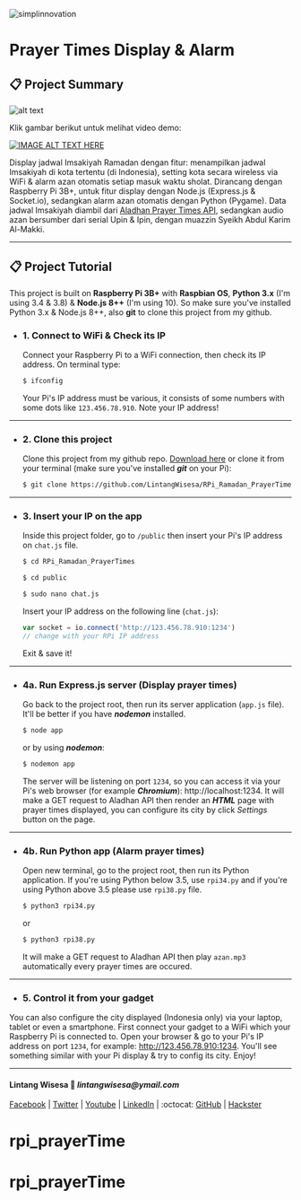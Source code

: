 ![simplinnovation](https://4.bp.blogspot.com/-f7YxPyqHAzY/WJ6VnkvE0SI/AAAAAAAADTQ/0tDQPTrVrtMAFT-q-1-3ktUQT5Il9FGdQCLcB/s350/simpLINnovation1a.png)

# Prayer Times Display & Alarm

## 📋 Project Summary

![alt text](https://github.com/jenizar/RPi_Ramadan_PrayerTimes/blob/master/Screenshot.png)

Klik gambar berikut untuk melihat video demo:

[![IMAGE ALT TEXT HERE](http://img.youtube.com/vi/jMkW2koPo18/0.jpg)](http://www.youtube.com/watch?v=jMkW2koPo18)

Display jadwal Imsakiyah Ramadan dengan fitur: menampilkan jadwal Imsakiyah di kota tertentu (di Indonesia), setting kota secara wireless via WiFi & alarm azan otomatis setiap masuk waktu sholat. Dirancang dengan Raspberry Pi 3B+, untuk fitur display dengan Node.js (Express.js & Socket.io), sedangkan alarm azan otomatis dengan Python (Pygame). Data jadwal Imsakiyah diambil dari [Aladhan Prayer Times API](https://aladhan.com/prayer-times-api), sedangkan audio azan bersumber dari serial Upin & Ipin, dengan muazzin Syeikh Abdul Karim Al-Makki.

<hr>

## 📋 Project Tutorial

This project is built on __Raspberry Pi 3B+__ with __Raspbian OS__, __Python 3.x__ (I'm using 3.4 & 3.8) & __Node.js 8++__ (I'm using 10). So make sure you've installed Python 3.x & Node.js 8++, also __git__ to clone this project from my github.

- ### 1. Connect to WiFi & Check its IP

    Connect your Raspberry Pi to a WiFi connection, then check its IP address. On terminal type:

    ```bash
    $ ifconfig
    ```

    Your Pi's IP address must be various, it consists of some numbers with some dots like ```123.456.78.910```. Note your IP address!

<hr>

- ### 2. Clone this project

    Clone this project from my github repo. [Download here](https://github.com/LintangWisesa/RPi_Ramadan_PrayerTimes) or clone it from your terminal (make sure you've installed *__git__* on your Pi):

    ```bash
    $ git clone https://github.com/LintangWisesa/RPi_Ramadan_PrayerTimes.git
    ```

<hr>

- ### 3. Insert your IP on the app

    Inside this project folder, go to ```/public``` then insert your Pi's IP address on ```chat.js``` file.

    ```bash
    $ cd RPi_Ramadan_PrayerTimes

    $ cd public

    $ sudo nano chat.js
    ```

    Insert your IP address on the following line (```chat.js```):

    ```javascript
    var socket = io.connect('http://123.456.78.910:1234') 
    // change with your RPi IP address
    ```

    Exit & save it!

<hr>

- ### 4a. Run Express.js server (Display prayer times)

    Go back to the project root, then run its server application (```app.js``` file). It'll be better if you have __*nodemon*__ installed.

    ```bash
    $ node app
    ```
    or by using __*nodemon*__:

    ```bash
    $ nodemon app
    ```

    The server will be listening on port ```1234```, so you can access it via your Pi's web browser (for example *__Chromium__*): http://localhost:1234. It will make a GET request to Aladhan API then render an __*HTML*__ page with prayer times displayed, you can configure its city by click _Settings_ button on the page.

<hr>

- ### 4b. Run Python app (Alarm prayer times)

    Open new terminal, go to the project root, then run its Python application. If you're using Python below 3.5, use ```rpi34.py``` and if you're using Python above 3.5 please use ```rpi38.py``` file.

    ```bash
    $ python3 rpi34.py
    ```
    or

    ```bash
    $ python3 rpi38.py
    ```

    It will make a GET request to Aladhan API then play ```azan.mp3``` automatically every prayer times are occured.

<hr>

- ### 5. Control it from your gadget

You can also configure the city displayed (Indonesia only) via your laptop, tablet or even a smartphone. First connect your gadget to a WiFi which your Raspberry Pi is connected to. Open your browser & go to your Pi's IP address on port ```1234```, for example: http://123.456.78.910:1234. You'll see something similar with your Pi display & try to config its city. Enjoy!

<hr>

#### Lintang Wisesa :love_letter: _lintangwisesa@ymail.com_

[Facebook](https://www.facebook.com/lintangbagus) | 
[Twitter](https://twitter.com/Lintang_Wisesa) |
[Youtube](https://www.youtube.com/user/lintangbagus) |
[LinkedIn](https://www.linkedin.com/in/lintangwisesa/) | 
:octocat: [GitHub](https://github.com/LintangWisesa) |
[Hackster](https://www.hackster.io/lintangwisesa)
# rpi_prayerTime
# rpi_prayerTime

